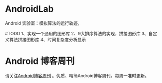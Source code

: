 # AndroidLab
Android 实验室：模拟算法的运行轨迹，

#TODO
1、实现一个通用的图形库
2、9大排序算法的实现，拼接图形库
3、自定义算法拼接图形库
4、时间复杂度分析显示
# Android 博客周刊
请关注[Android博客周刊](http://www.androidblog.cn/) 。优质、精简Android博客周刊。每周一准时更新。
